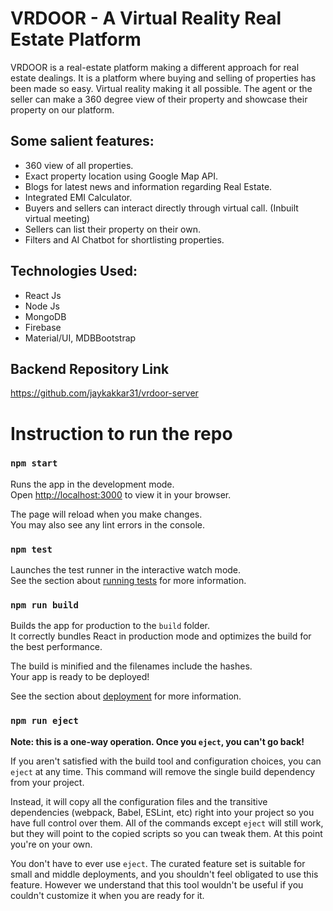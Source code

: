 # VRDOOR - A Virtual Reality Real Estate Platform

VRDOOR is a real-estate platform making a different approach for real estate dealings. It is a platform where buying and selling of properties has been made so easy. Virtual reality making it all possible. The agent or the seller can make a 360 degree view of their property and showcase their property on our platform. 


## Some salient features:
- 360 view of all properties.
- Exact property location using Google Map API.
- Blogs for latest news and information regarding Real Estate.
- Integrated EMI Calculator.
- Buyers and sellers can interact directly through virtual call. (Inbuilt virtual meeting)
- Sellers can list their property on their own.
- Filters and AI Chatbot for shortlisting properties.

## Technologies Used:
- React Js
- Node Js
- MongoDB
- Firebase
- Material/UI, MDBBootstrap

## Backend Repository Link
https://github.com/jaykakkar31/vrdoor-server


# Instruction to run the repo

### `npm start`

Runs the app in the development mode.\
Open [http://localhost:3000](http://localhost:3000) to view it in your browser.

The page will reload when you make changes.\
You may also see any lint errors in the console.

### `npm test`

Launches the test runner in the interactive watch mode.\
See the section about [running tests](https://facebook.github.io/create-react-app/docs/running-tests) for more information.

### `npm run build`

Builds the app for production to the `build` folder.\
It correctly bundles React in production mode and optimizes the build for the best performance.

The build is minified and the filenames include the hashes.\
Your app is ready to be deployed!

See the section about [deployment](https://facebook.github.io/create-react-app/docs/deployment) for more information.

### `npm run eject`

**Note: this is a one-way operation. Once you `eject`, you can't go back!**

If you aren't satisfied with the build tool and configuration choices, you can `eject` at any time. This command will remove the single build dependency from your project.

Instead, it will copy all the configuration files and the transitive dependencies (webpack, Babel, ESLint, etc) right into your project so you have full control over them. All of the commands except `eject` will still work, but they will point to the copied scripts so you can tweak them. At this point you're on your own.

You don't have to ever use `eject`. The curated feature set is suitable for small and middle deployments, and you shouldn't feel obligated to use this feature. However we understand that this tool wouldn't be useful if you couldn't customize it when you are ready for it.


